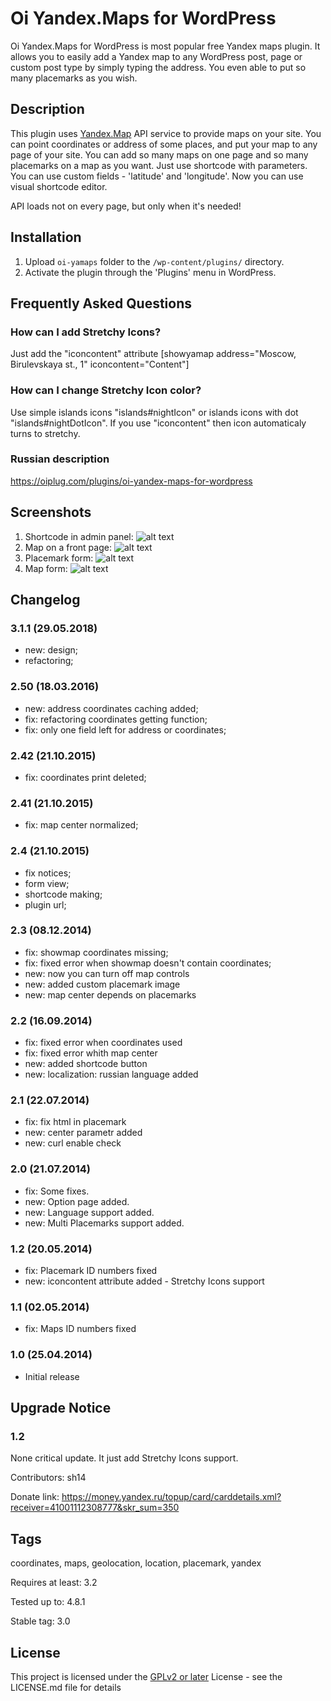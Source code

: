 # Oi Yandex.Maps for WordPress
Oi Yandex.Maps for WordPress is most popular free Yandex maps plugin. It allows you to easily add a Yandex map to any WordPress post, page or custom post type by simply typing the address. You even able to put so many placemarks as you wish.

## Description

This plugin uses <a target="_blank" href="http://maps.yandex.com/">Yandex.Map</a> API service to provide maps on your site.
You can point coordinates or address of some places, and put your map to any page of your site.
You can add so many maps on one page and so many placemarks on a map as you want.
Just use shortcode with parameters. You can use custom fields - 'latitude' and 'longitude'.
Now you can use visual shortcode editor.

API loads not on every page, but only when it's needed! 

## Installation

1. Upload `oi-yamaps` folder to the `/wp-content/plugins/` directory.
2. Activate the plugin through the 'Plugins' menu in WordPress.

## Frequently Asked Questions

### How can I add Stretchy Icons?

Just add the "iconcontent" attribute [showyamap address="Moscow, Birulevskaya st., 1" iconcontent="Content"]

### How can I change Stretchy Icon color?

Use simple islands icons "islands#nightIcon" or islands icons with dot "islands#nightDotIcon". If you use "iconcontent" then icon automaticaly turns to stretchy.

### Russian description
https://oiplug.com/plugins/oi-yandex-maps-for-wordpress

## Screenshots
 
1. Shortcode in admin panel: 
![alt text](screenshot-1.png)
2. Map on a front page: 
![alt text](screenshot-2.png) 
3. Placemark form: 
![alt text](screenshot-3.png) 
4. Map form: 
![alt text](screenshot-4.png)

## Changelog

###  3.1.1 (29.05.2018) 
* new: design;
* refactoring;
###  2.50 (18.03.2016) 
* new: address coordinates caching added;
* fix: refactoring coordinates getting function;
* fix: only one field left for address or coordinates;
###  2.42 (21.10.2015) 
* fix: coordinates print deleted;
###  2.41 (21.10.2015) 
* fix: map center normalized;
###  2.4 (21.10.2015) 
* fix notices;
* form view;
* shortcode making;
* plugin url;
###  2.3 (08.12.2014) 
* fix: showmap coordinates missing;
* fix: fixed error when showmap doesn't contain coordinates;
* new: now you can turn off map controls
* new: added custom placemark image
* new: map center depends on placemarks
###  2.2 (16.09.2014) 
* fix: fixed error when coordinates used
* fix: fixed error whith map center
* new: added shortcode button
* new: localization: russian language added
###  2.1 (22.07.2014) 
* fix: fix html in placemark
* new: center parametr added
* new: curl enable check
###  2.0 (21.07.2014) 
* fix: Some fixes.
* new: Option page added.
* new: Language support added.
* new: Multi Placemarks support added.
###  1.2 (20.05.2014) 
* fix: Placemark ID numbers fixed
* new: iconcontent attribute added - Stretchy Icons support
###  1.1 (02.05.2014) 
* fix: Maps ID numbers fixed
###  1.0 (25.04.2014) 
* Initial release


## Upgrade Notice

### 1.2
None critical update. It just add Stretchy Icons support.

Contributors: sh14

Donate link: https://money.yandex.ru/topup/card/carddetails.xml?receiver=41001112308777&skr_sum=350

## Tags
coordinates, maps, geolocation, location, placemark, yandex

Requires at least: 3.2

Tested up to: 4.8.1

Stable tag: 3.0

## License
This project is licensed under the <a href="http://www.gnu.org/licenses/gpl-2.0.html">GPLv2 or later</a> License - see the LICENSE.md file for details

